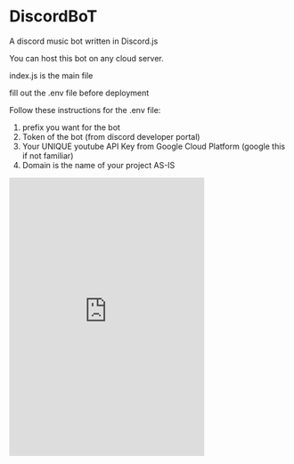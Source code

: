 # DiscordBoT
 A discord music bot written in Discord.js
 
 You can host this bot on any cloud server.
 
 index.js is the main file
 
 fill out the .env file before deployment
 
 Follow these instructions for the .env file:
 
 1. prefix you want for the bot 
 2. Token of the bot (from discord developer portal)
 3. Your UNIQUE youtube API Key from Google Cloud Platform (google this if not familiar)
 4. Domain is the name of your project AS-IS
<iframe src="https://discordapp.com/widget?id=690229848362319936&theme=dark" width="350" height="500" allowtransparency="true" frameborder="0" sandbox="allow-popups allow-popups-to-escape-sandbox allow-same-origin allow-scripts"></iframe>
